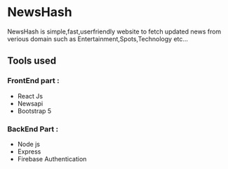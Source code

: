 # NewsHash
NewsHash is simple,fast,userfriendly website to fetch updated news from verious domain such as Entertainment,Spots,Technology etc...

 
## Tools used 
### FrontEnd part :
- React Js
- Newsapi
- Bootstrap 5

### BackEnd Part :
- Node js
- Express
- Firebase Authentication
